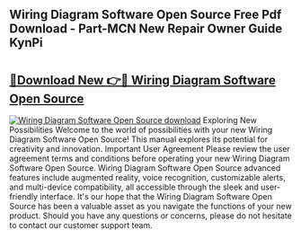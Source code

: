 ## Wiring Diagram Software Open Source Free Pdf Download - Part-MCN New Repair Owner Guide KynPi

# <h2><a href="http://dfhstm.blite.top/?on=Wiring+Diagram+Software+Open+Source">🔗Download New 👉🔴 Wiring Diagram Software Open Source</a></h2>

[![Wiring Diagram Software Open Source download](https://i.imgur.com/lujVjoI.png)](http://dfhstm.blite.top/?on=Wiring+Diagram+Software+Open+Source)
Exploring New Possibilities Welcome to the world of possibilities with your new Wiring Diagram Software Open Source! This manual explores its potential for creativity and innovation. Important User Agreement Please review the user agreement terms and conditions before operating your new Wiring Diagram Software Open Source. Wiring Diagram Software Open Source advanced features include augmented reality, voice recognition, customizable alerts, and multi-device compatibility, all accessible through the sleek and user-friendly interface. It's our hope that the Wiring Diagram Software Open Source has been a valuable asset as you navigate the functions of your new product. Should you have any questions or concerns, please do not hesitate to contact our customer support team.
